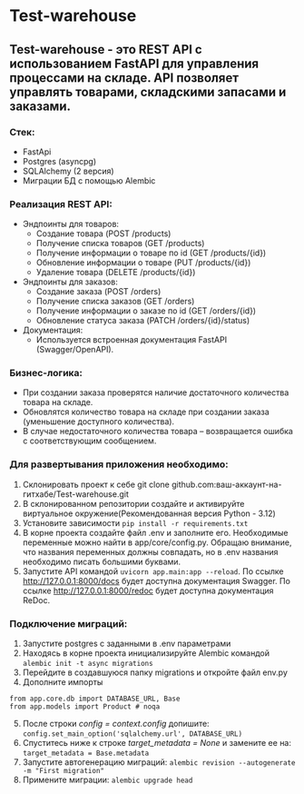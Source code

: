 # Test-warehouse
## Test-warehouse - это REST API с использованием FastAPI для управления процессами на складе. API позволяет управлять товарами, складскими запасами и заказами. ##
### Стек:
* FastApi
* Postgres (asyncpg)
* SQLAlchemy (2 версия)
* Миграции БД с помощью Alembic
### Реализация REST API:
* Эндпоинты для товаров:
  - Создание товара (POST /products)
  - Получение списка товаров (GET /products)
  - Получение информации о товаре по id (GET /products/{id})
  - Обновление информации о товаре (PUT /products/{id})
  - Удаление товара (DELETE /products/{id})
* Эндпоинты для заказов:
  - Создание заказа (POST /orders)
  - Получение списка заказов (GET /orders)
  - Получение информации о заказе по id (GET /orders/{id})
  - Обновление статуса заказа (PATCH /orders/{id}/status)
* Документация:
  - Используется встроенная документация FastAPI (Swagger/OpenAPI).
### Бизнес-логика:
* При создании заказа проверятся наличие достаточного количества товара на складе.
* Обновлятся количество товара на складе при создании заказа (уменьшение доступного количества).
* В случае недостаточного количества товара – возвращается ошибка с соответствующим сообщением.
### Для развертывания приложения необходимо:
1. Склонировать проект к себе git clone github.com:ваш-аккаунт-на-гитхабе/Test-warehouse.git
2. В склонированном репозитории создайте и активируйте виртуальное окружение(Рекомендованная версия Python - 3.12)
3. Установите зависимости ```pip install -r requirements.txt```
4. В корне проекта создайте файл .env и заполните его. Необходимые переменные можно найти в app/core/config.py. Обращаю внимание, что названия переменных должны совпадать, но в .env названия необходимо писать большими буквами.
5. Запустите API командой ```uvicorn app.main:app --reload```. По ссылке http://127.0.0.1:8000/docs будет доступна документация Swagger. По ссылке http://127.0.0.1:8000/redoc будет доступна документация ReDoc.
### Подключение миграций:
1. Запустите postgres с заданными в .env параметрами
2. Находясь в корне проекта инициализируйте Alembic командой ```alembic init -t async migrations```
3. Перейдите в создавшуюся папку migrations и откройте файл env.py
4. Дополните импорты 
```
from app.core.db import DATABASE_URL, Base
from app.models import Product # noqa
```
5. После строки *config = context.config* допишите:
```config.set_main_option('sqlalchemy.url', DATABASE_URL)```
6. Спуститесь ниже к строке *target_metadata = None* и замените ее на:
```target_metadata = Base.metadata```
7. Запустите автогенерацию миграций:
```alembic revision --autogenerate -m "First migration"```
8. Примените миграции:
```alembic upgrade head ```
